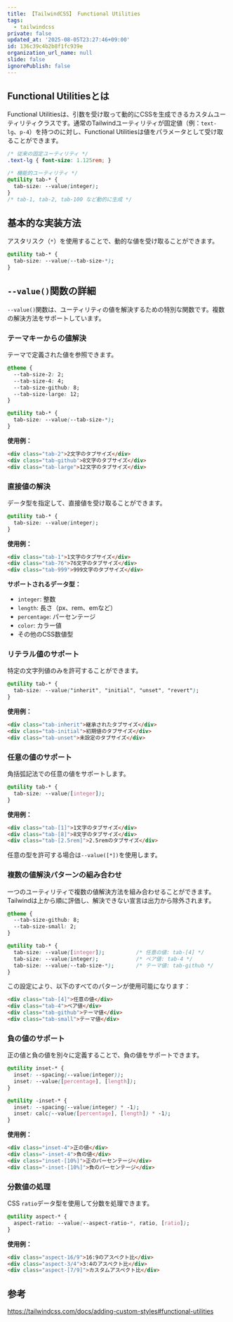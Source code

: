 ```yaml
---
title: 【TailwindCSS】 Functional Utilities
tags:
  - tailwindcss
private: false
updated_at: '2025-08-05T23:27:46+09:00'
id: 136c39c4b2b8f1fc939e
organization_url_name: null
slide: false
ignorePublish: false
---
```

## Functional Utilitiesとは

Functional Utilitiesは、引数を受け取って動的にCSSを生成できるカスタムユーティリティクラスです。通常のTailwindユーティリティが固定値（例：`text-lg`、`p-4`）を持つのに対し、Functional Utilitiesは値をパラメータとして受け取ることができます。

```css
/* 従来の固定ユーティリティ */
.text-lg { font-size: 1.125rem; }

/* 機能的ユーティリティ */
@utility tab-* {
  tab-size: --value(integer);
}
/* tab-1, tab-2, tab-100 など動的に生成 */
```

## 基本的な実装方法

アスタリスク（`*`）を使用することで、動的な値を受け取ることができます。

```css
@utility tab-* {
  tab-size: --value(--tab-size-*);
}
```

## `--value()`関数の詳細

`--value()`関数は、ユーティリティの値を解決するための特別な関数です。複数の解決方法をサポートしています。

### テーマキーからの値解決

テーマで定義された値を参照できます。

```css
@theme {
  --tab-size-2: 2;
  --tab-size-4: 4;
  --tab-size-github: 8;
  --tab-size-large: 12;
}

@utility tab-* {
  tab-size: --value(--tab-size-*);
}
```

**使用例：**
```html
<div class="tab-2">2文字のタブサイズ</div>
<div class="tab-github">8文字のタブサイズ</div>
<div class="tab-large">12文字のタブサイズ</div>
```

### 直接値の解決

データ型を指定して、直接値を受け取ることができます。

```css
@utility tab-* {
  tab-size: --value(integer);
}
```

**使用例：**
```html
<div class="tab-1">1文字のタブサイズ</div>
<div class="tab-76">76文字のタブサイズ</div>
<div class="tab-999">999文字のタブサイズ</div>
```

**サポートされるデータ型：**
- `integer`: 整数
- `length`: 長さ（px、rem、emなど）
- `percentage`: パーセンテージ
- `color`: カラー値
- その他のCSS数値型

### リテラル値のサポート

特定の文字列値のみを許可することができます。

```css
@utility tab-* {
  tab-size: --value("inherit", "initial", "unset", "revert");
}
```

**使用例：**
```html
<div class="tab-inherit">継承されたタブサイズ</div>
<div class="tab-initial">初期値のタブサイズ</div>
<div class="tab-unset">未設定のタブサイズ</div>
```

### 任意の値のサポート

角括弧記法での任意の値をサポートします。

```css
@utility tab-* {
  tab-size: --value([integer]);
}
```

**使用例：**
```html
<div class="tab-[1]">1文字のタブサイズ</div>
<div class="tab-[8]">8文字のタブサイズ</div>
<div class="tab-[2.5rem]">2.5remのタブサイズ</div>
```

任意の型を許可する場合は`--value([*])`を使用します。

### 複数の値解決パターンの組み合わせ

一つのユーティリティで複数の値解決方法を組み合わせることができます。Tailwindは上から順に評価し、解決できない宣言は出力から除外されます。

```css
@theme {
  --tab-size-github: 8;
  --tab-size-small: 2;
}

@utility tab-* {
  tab-size: --value([integer]);          /* 任意の値: tab-[4] */
  tab-size: --value(integer);            /* ベア値: tab-4 */
  tab-size: --value(--tab-size-*);       /* テーマ値: tab-github */
}
```

この設定により、以下のすべてのパターンが使用可能になります：

```html
<div class="tab-[4]">任意の値</div>
<div class="tab-4">ベア値</div>
<div class="tab-github">テーマ値</div>
<div class="tab-small">テーマ値</div>
```

### 負の値のサポート

正の値と負の値を別々に定義することで、負の値をサポートできます。

```css
@utility inset-* {
  inset: --spacing(--value(integer));
  inset: --value([percentage], [length]);
}

@utility -inset-* {
  inset: --spacing(--value(integer) * -1);
  inset: calc(--value([percentage], [length]) * -1);
}
```

**使用例：**
```html
<div class="inset-4">正の値</div>
<div class="-inset-4">負の値</div>
<div class="inset-[10%]">正のパーセンテージ</div>
<div class="-inset-[10%]">負のパーセンテージ</div>
```

### 分数値の処理

CSS `ratio`データ型を使用して分数を処理できます。

```css
@utility aspect-* {
  aspect-ratio: --value(--aspect-ratio-*, ratio, [ratio]);
}
```

**使用例：**
```html
<div class="aspect-16/9">16:9のアスペクト比</div>
<div class="aspect-3/4">3:4のアスペクト比</div>
<div class="aspect-[7/9]">カスタムアスペクト比</div>
```

## 参考

https://tailwindcss.com/docs/adding-custom-styles#functional-utilities
